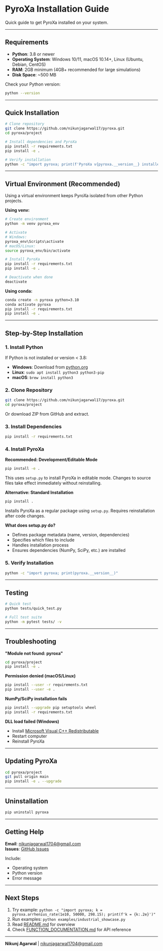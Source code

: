 # PyroXa Installation Guide

Quick guide to get PyroXa installed on your system.

---

## Requirements

- **Python**: 3.8 or newer
- **Operating System**: Windows 10/11, macOS 10.14+, Linux (Ubuntu, Debian, CentOS)
- **RAM**: 2GB minimum (4GB+ recommended for large simulations)
- **Disk Space**: ~500 MB

Check your Python version:
```bash
python --version
```

---

## Quick Installation

```bash
# Clone repository
git clone https://github.com/nikunjagarwal17/pyroxa.git
cd pyroxa/project

# Install dependencies and PyroXa
pip install -r requirements.txt
pip install -e .

# Verify installation
python -c "import pyroxa; print(f'PyroXa v{pyroxa.__version__} installed successfully')"
```

---

## Virtual Environment (Recommended)

Using a virtual environment keeps PyroXa isolated from other Python projects.

**Using venv:**
```bash
# Create environment
python -m venv pyroxa_env

# Activate
# Windows:
pyroxa_env\Scripts\activate
# macOS/Linux:
source pyroxa_env/bin/activate

# Install PyroXa
pip install -r requirements.txt
pip install -e .

# Deactivate when done
deactivate
```

**Using conda:**
```bash
conda create -n pyroxa python=3.10
conda activate pyroxa
pip install -r requirements.txt
pip install -e .
```

---

## Step-by-Step Installation

### 1. Install Python
If Python is not installed or version < 3.8:
- **Windows**: Download from [python.org](https://www.python.org/downloads/)
- **Linux**: `sudo apt install python3 python3-pip`
- **macOS**: `brew install python3`

### 2. Clone Repository
```bash
git clone https://github.com/nikunjagarwal17/pyroxa.git
cd pyroxa/project
```

Or download ZIP from GitHub and extract.

### 3. Install Dependencies
```bash
pip install -r requirements.txt
```

### 4. Install PyroXa

**Recommended: Development/Editable Mode**
```bash
pip install -e .
```
This uses `setup.py` to install PyroXa in editable mode. Changes to source files take effect immediately without reinstalling.

**Alternative: Standard Installation**
```bash
pip install .
```
Installs PyroXa as a regular package using `setup.py`. Requires reinstallation after code changes.

**What does setup.py do?**
- Defines package metadata (name, version, dependencies)
- Specifies which files to include
- Handles installation process
- Ensures dependencies (NumPy, SciPy, etc.) are installed

### 5. Verify Installation
```bash
python -c "import pyroxa; print(pyroxa.__version__)"
```

---

## Testing

```bash
# Quick test
python tests/quick_test.py

# Full test suite
python -m pytest tests/ -v
```

---

## Troubleshooting

**"Module not found: pyroxa"**
```bash
cd pyroxa/project
pip install -e .
```

**Permission denied (macOS/Linux)**
```bash
pip install --user -r requirements.txt
pip install --user -e .
```

**NumPy/SciPy installation fails**
```bash
pip install --upgrade pip setuptools wheel
pip install -r requirements.txt
```

**DLL load failed (Windows)**
- Install [Microsoft Visual C++ Redistributable](https://aka.ms/vs/17/release/vc_redist.x64.exe)
- Restart computer
- Reinstall PyroXa

---

## Updating PyroXa

```bash
cd pyroxa/project
git pull origin main
pip install -e . --upgrade
```

---

## Uninstallation

```bash
pip uninstall pyroxa
```

---

## Getting Help

**Email**: [nikunjagarwal1704@gmail.com](mailto:nikunjagarwal1704@gmail.com)  
**Issues**: [GitHub Issues](https://github.com/nikunjagarwal17/pyroxa/issues)

Include:
- Operating system
- Python version
- Error message

---

## Next Steps

1. Try example: `python -c "import pyroxa; k = pyroxa.arrhenius_rate(1e10, 50000, 298.15); print(f'k = {k:.2e}')"`
2. Run examples: `python examples/industrial_showcase.py`
3. Read [README.md](./README.md) for overview
4. Check [FUNCTION_DOCUMENTATION.md](./FUNCTION_DOCUMENTATION.md) for API reference

---

**Nikunj Agarwal** | [nikunjagarwal1704@gmail.com](mailto:nikunjagarwal1704@gmail.com)
